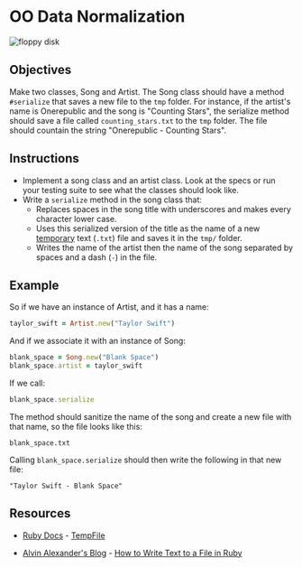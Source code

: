 

# OO Data Normalization

![floppy disk](https://s3-us-west-2.amazonaws.com/web-dev-readme-photos/oo-labs/floppy-disk.png)

## Objectives

Make two classes, Song and Artist. The Song class should have a method `#serialize` that saves a new file to the `tmp` folder. For instance, if the artist's name is Onerepublic and the song is "Counting Stars", the serialize method should save a file called `counting_stars.txt` to the `tmp` folder. The file should countain the string "Onerepublic - Counting Stars".

## Instructions

* Implement a song class and an artist class. Look at the specs or run your testing suite to see what the classes should look like.
* Write a `serialize` method in the song class that:
  * Replaces spaces in the song title with underscores and makes every character lower case.
  * Uses this serialized version of the title as the name of a new [temporary](http://www.ruby-doc.org/stdlib-1.9.3/libdoc/tempfile/rdoc/Tempfile.html) text (`.txt`) file and saves it in the `tmp/` folder. 
  * Writes the name of the artist then the name of the song separated by spaces and a dash (`-`) in the file.

## Example

So if we have an instance of Artist, and it has a name:

```ruby
taylor_swift = Artist.new("Taylor Swift")
```

And if we associate it with an instance of Song:

```ruby
blank_space = Song.new("Blank Space")
blank_space.artist = taylor_swift
```

If we call:

```ruby
blank_space.serialize
```

The method should sanitize the name of the song and create a new file with that name, so the file looks like this:

`blank_space.txt`

Calling `blank_space.serialize` should then write the following in that new file:

`"Taylor Swift - Blank Space"`

## Resources
* [Ruby Docs](http://www.ruby-doc.org/) - [TempFile](http://www.ruby-doc.org/stdlib-1.9.3/libdoc/tempfile/rdoc/Tempfile.html)

* [Alvin Alexander's Blog](http://alvinalexander.com/) - [How to Write Text to a File in Ruby](http://alvinalexander.com/blog/post/ruby/how-write-text-to-file-ruby-example)
